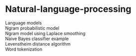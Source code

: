 # Natural-language-processing
Language models<br>
Ngram probabilistic model <br>
Ngram model using Laplace smoothing<br>
Naive Bayes classifier example<br>
Levenstheim distance algorithm<br>
Word tokenization<br>
